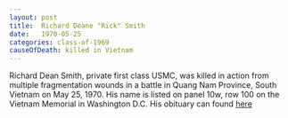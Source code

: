 ```yaml
---
layout: post
title:  Richard Deane "Rick" Smith
date:   1970-05-25
categories: class-of-1969
causeOfDeath: killed in Vietnam
---
```

Richard Dean Smith, private first class USMC, was killed in action from multiple fragmentation wounds in a battle in Quang Nam Province, South Vietnam on May 25, 1970. His name is listed on panel 10w, row 100 on the Vietnam Memorial in Washington D.C.  His obituary can found [here](http://tinyurl.com/jy4strp)
